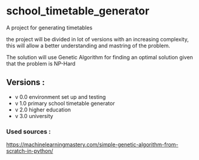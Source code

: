 # school_timetable_generator
A project for generating timetables<br>

the project will be divided in lot of versions with an increasing complexity, this will allow a better understanding and mastring of the problem. <br>

The solution will use Genetic Algorithm for finding an optimal solution given that the problem is NP-Hard

## Versions :
* v 0.0 environment set up and testing
* v 1.0 primary school timetable generator
* v 2.0 higher education
* v 3.0 university

### Used sources :
https://machinelearningmastery.com/simple-genetic-algorithm-from-scratch-in-python/
